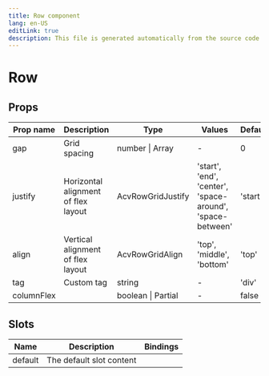 ```yaml
---
title: Row component
lang: en-US
editLink: true
description: This file is generated automatically from the source code. Changes made here will be lost.
---
```


# Row

<!--@include: ./row.doc.md-->

## Props

| Prop name  | Description                         | Type               | Values                                                    | Default |
| ---------- | ----------------------------------- | ------------------ | --------------------------------------------------------- | ------- |
| gap        | Grid spacing                        | number \| Array    | -                                                         | 0       |
| justify    | Horizontal alignment of flex layout | AcvRowGridJustify  | 'start', 'end', 'center', 'space-around', 'space-between' | 'start' |
| align      | Vertical alignment of flex layout   | AcvRowGridAlign    | 'top', 'middle', 'bottom'                                 | 'top'   |
| tag        | Custom tag                          | string             | -                                                         | 'div'   |
| columnFlex |                                     | boolean \| Partial | -                                                         | false   |

## Slots

| Name    | Description              | Bindings |
| ------- | ------------------------ | -------- |
| default | The default slot content |          |
